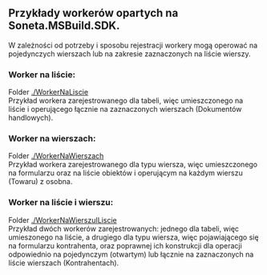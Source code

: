 ## Przykłady workerów opartych na Soneta.MSBuild.SDK.

W zależności od potrzeby i sposobu rejestracji workery mogą operować na pojedynczych wierszach lub na zakresie zaznaczonych na liście wierszy.  

### Worker na liście: 

Folder [./WorkerNaLiscie](WorkerNaLiscie/)  
Przykład workera zarejestrowanego dla tabeli, więc umieszczonego na liście i operującego łącznie na zaznaczonych wierszach (Dokumentów handlowych).  

### Worker na wierszach:
Folder [./WorkerNaWierszach](WorkerNaWierszach/)  
Przykład workera zarejestrowanego dla typu wiersza, więc umieszczonego na formularzu oraz na liście obiektów i operującym na każdym wierszu (Towaru) z osobna.  

### Worker na liście i wierszu:
Folder [./WorkerNaWierszuILiscie](WorkerNaWierszuILiscie/)  
Przykład dwóch workerów zarejestrowanych: jednego dla tabeli, więc umieszonego na liście, a drugiego dla typu wiersza, więc pojawiającego się na formularzu kontrahenta, oraz poprawnej ich konstrukcji dla operacji odpowiednio na pojedynczym (otwartym) lub łącznie na zaznaczonych na liście wierszach (Kontrahentach).  